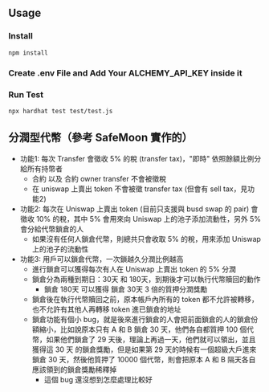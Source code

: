 ## Usage
### Install
```
npm install
```
### Create .env File and Add Your ALCHEMY_API_KEY inside it

### Run Test
```
npx hardhat test test/test.js
```

## 分潤型代幣（參考 SafeMoon 實作的）
  - 功能1: 每次 Transfer 會徵收 5% 的稅 (transfer tax)，"即時" 依照餘額比例分給所有持幣者
    - 合約 以及 合約 owner transfer 不會被徵稅
    - 在 uniswap 上賣出 token 不會被徵 transfer tax (但會有 sell tax，見功能2)
  - 功能2: 每次在 Uniswap 上賣出 token (目前只支援與 busd swap 的 pair) 會徵收 10% 的稅，其中 5% 會用來向 Uniswap 上的池子添加流動性，另外 5% 會分給代幣鎖倉的人
    - 如果沒有任何人鎖倉代幣，則總共只會收取 5% 的稅，用來添加 Uniswap 上的池子的流動性
  - 功能3: 用戶可以鎖倉代幣，一次鎖越久分潤比例越高
    - 進行鎖倉可以獲得每次有人在 Uniswap 上賣出 token 的 5% 分潤
    - 鎖倉分為兩種到期日：30天 和 180天，到期後才可以執行代幣贖回的動作
      - 鎖倉 180天 可以獲得 鎖倉 30天 3 倍的質押分潤獎勵
    - 鎖倉後在執行代幣贖回之前，原本帳戶內所有的 token 都不允許被轉移，也不允許有其他人再轉移 token 進已鎖倉的地址
    - 鎖倉功能有個小 bug，就是後來進行鎖倉的人會把前面鎖倉的人的鎖倉份額縮小，比如說原本只有 A 和 B 鎖倉 30 天，他們各自都質押 100 個代幣，如果他們鎖倉了 29 天後，理論上再過一天，他們就可以領出，並且獲得這 30 天 的鎖倉獎勵，但是如果第 29 天的時候有一個超級大戶進來鎖倉 30 天，然後他質押了 10000 個代幣，則會把原本 A 和 B 隔天各自應該領到的鎖倉獎勵稀釋掉
      - 這個 bug 還沒想到怎麼處理比較好
